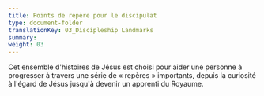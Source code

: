```yaml
---
title: Points de repère pour le discipulat
type: document-folder
translationKey: 03_Discipleship Landmarks
summary: 
weight: 03
---
```

Cet ensemble d'histoires de Jésus est choisi pour aider une personne à progresser à travers une série de « repères » importants, depuis la curiosité à l'égard de Jésus jusqu'à devenir un apprenti du Royaume.